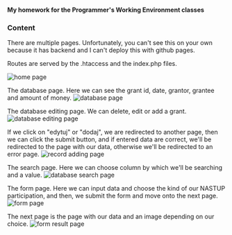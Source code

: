 #### My homework for the Programmer's Working Environment classes

### Content

There are multiple pages. Unfortunately, you can't see this on your own because
it has backend and I can't deploy this with github pages.

Routes are served by the .htaccess and the index.php files.

![home page](@/index.jpg)

The database page. Here we can see the grant id, date, grantor, grantee and
amount of money. ![database page](@/db.jpg)

The database editing page. We can delete, edit or add a grant.
![database editing page](@/edit-db.jpg)

If we click on "edytuj" or "dodaj", we are redirected to another page, then we
can click the submit button, and if entered data are correct, we'll be
redirected to the page with our data, otherwise we'll be redirected to an error
page. ![record adding page](@/add-db.jpg)

The search page. Here we can choose column by which we'll be searching and a
value. ![database search page](@/search-db.jpg)

The form page. Here we can input data and choose the kind of our NASTUP
participation, and then, we submit the form and move onto the next page.
![form page](@/form.jpg)

The next page is the page with our data and an image depending on our choice.
![form result page](@/form-result.jpg)
